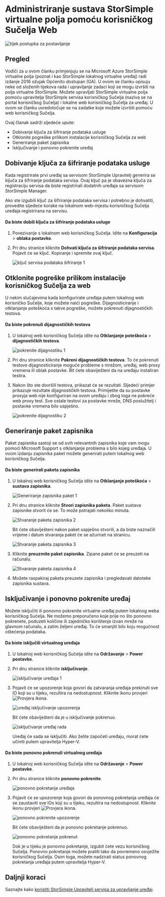 <properties 
   pageTitle="StorSimple virtualne polja web administracije korisničkog Sučelja | Microsoft Azure"
   description="U članku se opisuje izvođenje osnovni uređaj zadataka administracije putem virtualne polja StorSimple web korisničkog Sučelja."
   services="storsimple"
   documentationCenter="NA"
   authors="alkohli"
   manager="carmonm"
   editor="" />
<tags 
   ms.service="storsimple"
   ms.devlang="NA"
   ms.topic="article"
   ms.tgt_pltfrm="NA"
   ms.workload="TBD"
   ms.date="04/07/2016"
   ms.author="alkohli" />

# <a name="use-the-web-ui-to-administer-your-storsimple-virtual-array"></a>Administriranje sustava StorSimple virtualne polja pomoću korisničkog Sučelja Web

![tijek postupka za postavljanje](./media/storsimple-ova-web-ui-admin/manage4.png)

## <a name="overview"></a>Pregled

Vodiči za u ovom članku primjenjuju se na Microsoft Azure StorSimple virtualne polja (poznat i kao StorSimple lokalnog virtualne uređaj) radi izdanje 2016 ožujak Općenito dostupan (GA). U ovom se članku opisuju neke od složenih tijekova rada i upravljanje zadaci koji se mogu izvršiti na polja virtualne StorSimple. Možete upravljati StorSimple virtualne polja pomoću upravitelja StorSimple servisa korisničkog Sučelja (naziva se na portal korisničkog Sučelja) i lokalne web korisničkog Sučelja za uređaj. U ovom se članku usredotočuje se na zadatke koje možete izvršiti pomoću web korisničkog Sučelja.

Ovaj članak sadrži sljedeće upute:

- Dobivanje ključa za šifriranje podataka usluge
- Otklonite pogreške prilikom instalacije korisničkog Sučelja za web
- Generiranje paket zapisnika
- Isključivanje i ponovno pokrenite uređaj

## <a name="get-the-service-data-encryption-key"></a>Dobivanje ključa za šifriranje podataka usluge

Kada registrirate prvi uređaj sa servisom StorSimple Upravitelj generira se ključa za šifriranje podataka servisa. Ovaj ključ pa je obavezna ključa za registraciju servisa da biste registrirali dodatnih uređaja sa servisom StorSimple Manager.

Ako ste izgubili ključ za šifriranje podataka servisa i potrebno je dohvatiti, provedite sljedeće korake na lokalnom web-mjestu korisničkog Sučelja uređaja registrirana na servisu.

#### <a name="to-get-the-service-data-encryption-key"></a>Da biste dobili ključa za šifriranje podataka usluge

1. Povezivanje s lokalnom web korisničkog Sučelja. Idite na **Konfiguracija** > **oblaka postavke**.
  

2. Pri dnu stranice kliknite **Dohvati ključa za šifriranje podataka servisa**. Pojavit će se ključ. Kopiranje i spremite ovaj ključ.
    
    ![ključ servisa podataka šifriranje 1](./media/storsimple-ova-web-ui-admin/image27.png)
   


## <a name="troubleshoot-web-ui-setup-errors"></a>Otklonite pogreške prilikom instalacije korisničkog Sučelja za web

U nekim slučajevima kada konfigurirate uređaja putem lokalnog web korisničko Sučelje, koje možete naići pogreške. Dijagnosticiranje i otklanjanje poteškoća s takve pogreške, možete pokrenuti dijagnostičkih testova.

#### <a name="to-run-the-diagnostic-tests"></a>Da biste pokrenuli dijagnostičkih testova

1. U lokalnoj web korisničkog Sučelja idite na **Otklanjanje poteškoća** > **dijagnostičkih testova**.

    ![pokrenite dijagnostiku 1](./media/storsimple-ova-web-ui-admin/image29.png)

2. Pri dnu stranice kliknite **Pokreni dijagnostičkih testova**. To će pokrenuti testove dijagnosticiranje moguće probleme s mrežom, uređaj, web proxy vremena ili oblak postavke. Bit ćete obaviješteni da na uređaju instaliran testira.

3. Nakon što ste dovršili testova, prikazat će se rezultati. Sljedeći primjer prikazuje rezultate dijagnostičkih testova. Primijetite da su postavke proxyja web nije konfiguriran na ovom uređaju i zbog toga ne pokreće web proxy test. Sve ostale testovi za postavke mreže, DNS poslužitelj i postavke vremena bilo uspješno.

    ![pokrenite dijagnostiku 2](./media/storsimple-ova-web-ui-admin/image30.png)

## <a name="generate-a-log-package"></a>Generiranje paket zapisnika

Paket zapisnika sastoji se od svih relevantnih zapisnika koje vam mogu pomoći Microsoft Support s otklanjanje problema s bilo kojeg uređaja. U ovom izdanju zapisnika paket možete generirati putem lokalnog web korisničkog Sučelja.

#### <a name="to-generate-the-log-package"></a>Da biste generirali paketa zapisnika

1. U lokalnoj web korisničkog Sučelja idite na **Otklanjanje poteškoća** > **sustava zapisnika**.

    ![Generiranje zapisnika paket 1](./media/storsimple-ova-web-ui-admin/image31.png)

2. Pri dnu stranice kliknite **Stvori zapisnika paketa**. Paket sustava zapisnike stvorit će se. To može potrajati nekoliko minuta.

    ![Stvaranje paketa zapisnika 2](./media/storsimple-ova-web-ui-admin/image32.png)

    Bit ćete obaviješteni nakon paket uspješno stvorili, a da biste naznačili vrijeme i datum stvaranja paket će se ažurirati na stranicu.

    ![Stvaranje paketa zapisnika 3](./media/storsimple-ova-web-ui-admin/image33.png)

3. Kliknite **preuzmite paket zapisnika**. Zipane paket će se preuzeti na računalu.

    ![Stvaranje paketa zapisnika 4](./media/storsimple-ova-web-ui-admin/image34.png)

4. Možete raspakiraj paketa preuzete zapisnika i pregledavati datoteke zapisnika sustava.

## <a name="shut-down-and-restart-your-device"></a>Isključivanje i ponovno pokrenite uređaj

Možete isključiti ili ponovno pokrenite virtualne uređaj putem lokalnog weba korisničkog Sučelja. Ne možemo preporučeno koje prije no što ponovno pokrenete, poduzeti količine ili zajedničko korištenje izvan mreže na glavnom računalu, a zatim željeni uređaj. To će smanjiti bilo koju mogućnost oštećenja podataka. 

#### <a name="to-shut-down-your-virtual-device"></a>Da biste isključili virtualnog uređaja

1. U lokalnoj web korisničkog Sučelja idite na **Održavanje** > **Power postavke**.

2. Pri dnu stranice kliknite **isključivanje**.

    ![isključivanje uređaja 1](./media/storsimple-ova-web-ui-admin/image36.png)

3. Pojavit će se upozorenje koja govori da zatvaranja uređaja prekinuti sve IO koji su u tijeku, rezultira na nedostupnost. Kliknite ikonu provjeri ![Provjera ikona](./media/storsimple-ova-web-ui-admin/image3.png).

    ![uređaj isključivanje upozorenja](./media/storsimple-ova-web-ui-admin/image37.png)

    Bit ćete obaviješteni da je u isključivanje pokrenuo.

    ![isključivanje uređaj rada](./media/storsimple-ova-web-ui-admin/image38.png)

    Uređaj će sada se isključiti. Ako želite započeti uređaju, morat ćete učiniti putem upravitelja Hyper-V.

#### <a name="to-restart-your-virtual-device"></a>Da biste ponovno pokrenuli virtualnog uređaja

1. U lokalnoj web korisničkog Sučelja idite na **Održavanje** > **Power postavke**.

2. Pri dnu stranice kliknite **ponovno pokrenite**.

    ![ponovno pokretanje uređaja](./media/storsimple-ova-web-ui-admin/image36.png)

3. Pojavit će se upozorenje koja govori da ponovnog pokretanja uređaja će se zaustaviti sve IOs koji su u tijeku, rezultira na nedostupnost. Kliknite ikonu provjeri ![Provjera ikona](./media/storsimple-ova-web-ui-admin/image3.png).

    ![ponovno pokrenite upozorenje](./media/storsimple-ova-web-ui-admin/image37.png)

    Bit ćete obaviješteni da je ponovno pokretanje pokrenuo.

    ![ponovno pokretanje pokrenut](./media/storsimple-ova-web-ui-admin/image39.png)

    Dok je u tijeku je ponovno pokretanje, izgubit ćete vezu korisničkog Sučelja. Ponovno pokretanje možete pratiti tako da povremeno osvježite korisničkog Sučelja. Osim toga, možete nadzirati status ponovnog pokretanja uređaja putem upravitelja Hyper-V.

## <a name="next-steps"></a>Daljnji koraci

Saznajte kako [koristiti StorSimple Upravitelj servisa za upravljanje uređaj](storsimple-manager-service-administration.md).
